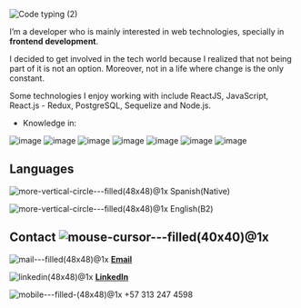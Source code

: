 ![Code typing (2)](https://user-images.githubusercontent.com/75697707/124080750-57111000-da10-11eb-8fe6-dd63956311cf.gif)


I’m a developer who is mainly interested in web technologies, specially in **frontend development**.

I decided to get involved in the tech world because I realized that not being part of it is not an option. Moreover, not in a life where change is the only constant.


Some technologies I enjoy working with include ReactJS, JavaScript, React.js - Redux, PostgreSQL, Sequelize and Node.js.

- Knowledge in:

![image](https://user-images.githubusercontent.com/75386133/118582414-e7450f80-b758-11eb-9b08-5509f392ca82.png)
![image](https://user-images.githubusercontent.com/75386133/118582992-ecef2500-b759-11eb-8335-f05ad2e84bd0.png)
![image](https://user-images.githubusercontent.com/75386133/118583020-f6788d00-b759-11eb-9abe-6da84119892e.png)
![image](https://user-images.githubusercontent.com/75386133/118583034-fb3d4100-b759-11eb-95d5-1893b807eb96.png)
![image](https://user-images.githubusercontent.com/75386133/118583047-009a8b80-b75a-11eb-84b0-7c87acfd8eb2.png)
![image](https://user-images.githubusercontent.com/75386133/118583062-07c19980-b75a-11eb-94e7-29972a814723.png)
![image](https://user-images.githubusercontent.com/75386133/118583077-0f813e00-b75a-11eb-829e-f890a7937198.png)

## Languages

![more-vertical-circle---filled(48x48)@1x](https://user-images.githubusercontent.com/75697707/124083867-fa175900-da13-11eb-86ff-1e92eb9f3b4d.png)  Spanish(Native)

![more-vertical-circle---filled(48x48)@1x](https://user-images.githubusercontent.com/75697707/124083867-fa175900-da13-11eb-86ff-1e92eb9f3b4d.png)  English(B2)




## Contact ![mouse-cursor---filled(40x40)@1x](https://user-images.githubusercontent.com/75697707/124082497-66915880-da12-11eb-926b-85fe39b14a4f.png)


![mail---filled(48x48)@1x](https://user-images.githubusercontent.com/75697707/124083944-0ef3ec80-da14-11eb-8dce-65b1adbd4709.png)
**[Email](mailto:vivi6410@gmail.com)**

![linkedin(48x48)@1x](https://user-images.githubusercontent.com/75697707/124083976-1d420880-da14-11eb-80fb-d58fca6e6e18.png)
 **[LinkedIn](www.linkedin.com/in/vivian-gutierrez-myc-dev)**

![mobile---filled-(48x48)@1x](https://user-images.githubusercontent.com/75697707/124084274-6befa280-da14-11eb-9796-6877981df0aa.png) +57 313 247 4598
